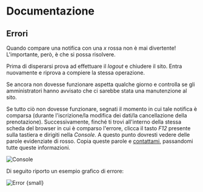 # Documentazione

## Errori

Quando compare una notifica con una _x_ rossa non è mai divertente! L'importante, però, è che si possa risolvere.

Prima di disperarsi prova ad effettuare il _logout_ e chiudere il sito. Entra nuovamente e riprova a compiere la stessa operazione.

Se ancora non dovesse funzionare aspetta qualche giorno e controlla se gli amministratori hanno avvisato che ci sarebbe stata una manutenzione al sito.

Se tutto ciò non dovesse funzionare, segnati il momento in cui tale notifica è comparsa (durante l'iscrizione/la modifica dei dati/la cancellazione della prenotazione). Successivamente, finché ti trovi all'interno della stessa scheda del browser in cui è comparso l'errore, clicca il tasto _F12_ presente sulla tastiera e dirigiti nella _Console_. A questo punto dovresti vedere delle parole evidenziate di rosso. Copia queste parole e [contattami](mailto:giovicapp4@gmail.com), passandomi tutte queste informazioni.

![Console](/assets/image1-35ea3a98.png)

Di seguito riporto un esempio grafico di errore:

![Error {small}](/assets/image2-6b2f1a5b.png)
